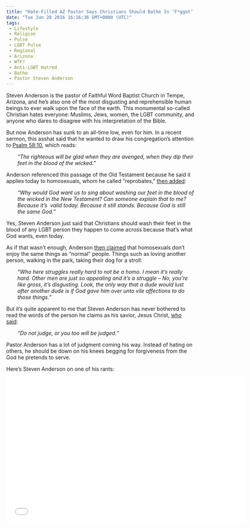 ```yaml
---
title: "Hate-Filled AZ Pastor Says Christians Should Bathe In ‘F*ggot’ Blood While Singing Psalms"
date: "Tue Jun 28 2016 16:16:36 GMT+0000 (UTC)"
tags: 
 - Lifestyle
 - Religion
 - Pulse
 - LGBT Pulse
 - Regional
 - Arizona
 - WTF?
 - Anti-LGBT Hatred
 - Bathe
 - Pastor Steven Anderson
---
```

<p>Steven Anderson is the pastor of&#xA0;Faithful Word Baptist Church in Tempe, Arizona, and he&#x2019;s also one of the most disgusting and reprehensible human beings to ever walk upon the face of the earth. This monumental so-called Christian hates everyone: Muslims, Jews, women, the LGBT community, and anyone who dares to disagree with his interpretation of the Bible.</p><p>But now Anderson has sunk to an all-time low, even for him. In a recent sermon, this asshat said that he wanted to draw his congregation&#x2019;s attention to <a href="http://biblehub.com/psalms/58-10.htm" onclick="__gaTracker(&apos;send&apos;, &apos;event&apos;, &apos;outbound-article&apos;, &apos;http://biblehub.com/psalms/58-10.htm&apos;, &apos;Psalm 58:10&apos;);" target="_blank">Psalm 58:10</a>, which reads:</p><p style="padding-left: 30px;"><em>&#x201C;The righteous will be glad when they are avenged, when they dip their feet in the blood of the wicked.&#x201D;</em></p><p>Anderson referenced this passage of the Old Testament because he said it applies today to homosexuals, whom he called &#x201C;reprobates,&#x201D; <a href="https://www.youtube.com/watch?v=39eg3woLhGM" onclick="__gaTracker(&apos;send&apos;, &apos;event&apos;, &apos;outbound-article&apos;, &apos;https://www.youtube.com/watch?v=39eg3woLhGM&apos;, &apos;then added&apos;);" target="_blank">then added</a>:</p><p style="padding-left: 30px;"><em>&#x201C;Why would God want us to sing about washing our feet in the blood of the wicked in the New Testament? Can someone explain that to me? Because it&#x2019;s &#xA0;valid today. Because it still stands. Because God is still the same God.&#x201D;</em></p><p>Yes, Steven Anderson just said that Christians should wash their feet in the blood of any LGBT person they happen to come across because that&#x2019;s what God wants, even today.</p><p>As if that wasn&#x2019;t enough, Anderson <a href="https://www.youtube.com/watch?v=39eg3woLhGM" onclick="__gaTracker(&apos;send&apos;, &apos;event&apos;, &apos;outbound-article&apos;, &apos;https://www.youtube.com/watch?v=39eg3woLhGM&apos;, &apos;then claimed&apos;);" target="_blank">then claimed</a> that homosexuals don&#x2019;t enjoy the same things as &#x201C;normal&#x201D; people. Things such as loving another person, walking in the park, taking their dog for a stroll:</p><p style="padding-left: 30px;"><em>&#x201C;Who here struggles really hard to not be a homo. I mean it&#x2019;s really hard. Other men are just so appealing and it&#x2019;s a struggle &#x2013; No, you&#x2019;re like gross, it&#x2019;s disgusting. Look, the only way that a dude would lust after another dude is if God gave him over unto vile affections to do those things.&#x201D;</em></p><p>But it&#x2019;s quite apparent to me that Steven Anderson has never bothered to read the words of the person he claims as his savior, Jesus Christ, <a href="http://biblehub.com/matthew/7-1.htm" onclick="__gaTracker(&apos;send&apos;, &apos;event&apos;, &apos;outbound-article&apos;, &apos;http://biblehub.com/matthew/7-1.htm&apos;, &apos;who said&apos;);" target="_blank">who said</a>:</p><p style="padding-left: 30px;"><em>&#x201C;Do not judge, or you too will be judged.&#x201D;</em></p><p>Pastor Anderson has a lot of judgment coming his way. Instead of hating on others, he should be down on his knees begging for forgiveness from the God he pretends to serve.</p><p>Here&#x2019;s Steven Anderson on one of his rants:</p><p><span class="embed-youtube" style="text-align:center; display: block;"><iframe class="youtube-player" type="text/html" width="640" height="390" src="//www.youtube.com/embed/39eg3woLhGM?version=3&amp;rel=1&amp;fs=1&amp;autohide=2&amp;showsearch=0&amp;showinfo=1&amp;iv_load_policy=1&amp;wmode=transparent" allowfullscreen="true" style="border:0;"></iframe></span></p>